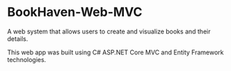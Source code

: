# BookHaven-Web-MVC
A web system that allows users to create and visualize books and their details.

This web app was built using C# ASP.NET Core MVC and Entity Framework technologies.
